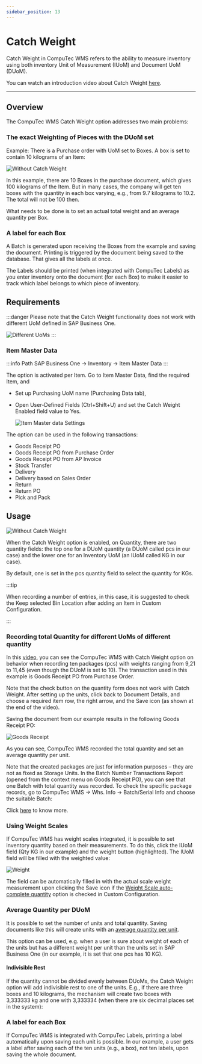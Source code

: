 ```yaml
---
sidebar_position: 13
---
```


# Catch Weight

Catch Weight in CompuTec WMS refers to the ability to measure inventory using both inventory Unit of Measurement (IUoM) and Document UoM (DUoM).

You can watch an introduction video about Catch Weight [here](https://www.youtube.com/watch?v=XGptQ9TQ90U).

---

## Overview

The CompuTec WMS Catch Weight option addresses two main problems:

### The exact Weighting of Pieces with the DUoM set

Example: There is a Purchase order with UoM set to Boxes. A box is set to contain 10 kilograms of an Item:

![Without Catch Weight](./media/catch-weight/catch-weight.png)

In this example, there are 10 Boxes in the purchase document, which gives 100 kilograms of the Item. But in many cases, the company will get ten boxes with the quantity in each box varying, e.g., from 9.7 kilograms to 10.2. The total will not be 100 then.

What needs to be done is to set an actual total weight and an average quantity per Box.

### A label for each Box

A Batch is generated upon receiving the Boxes from the example and saving the document. Printing is triggered by the document being saved to the database. That gives all the labels at once.

The Labels should be printed (when integrated with CompuTec Labels) as you enter inventory onto the document (for each Box) to make it easier to track which label belongs to which piece of inventory.

## Requirements

:::danger
Please note that the Catch Weight functionality does not work with different UoM defined in SAP Business One.

![Different UoMs](./media/catch-weight/different-uoms.png)
:::

### Item Master Data

:::info Path
SAP Business One → Inventory → Item Master Data
:::

The option is activated per Item. Go to Item Master Data, find the required Item, and

- Set up Purchasing UoM name (Purchasing Data tab),

- Open User-Defined Fields (Ctrl+Shift+U) and set the Catch Weight Enabled field value to Yes.

    ![Item Master data Settings](./media/catch-weight/item-master-data-settings.png)

The option can be used in the following transactions:

- Goods Receipt PO
- Goods Receipt PO from Purchase Order
- Goods Receipt PO from AP Invoice
- Stock Transfer
- Delivery
- Delivery based on Sales Order
- Return
- Return PO
- Pick and Pack

## Usage

![Without Catch Weight](./media/catch-weight/grpo-usage.png)

When the Catch Weight option is enabled, on Quantity, there are two quantity fields: the top one for a DUoM quantity (a DUoM called pcs in our case) and the lower one for an Inventory UoM (an IUoM called KG in our case).

By default, one is set in the pcs quantity field to select the quantity for KGs.

:::tip

When recording a number of entries, in this case, it is suggested to check the Keep selected Bin Location after adding an Item in Custom Configuration.

:::

### Recording total Quantity for different UoMs of different quantity

In this [video](https://www.youtube.com/watch?v=HHxk_J8FX1E), you can see the CompuTec WMS with Catch Weight option on behavior when recording ten packages (pcs) with weights ranging from 9,21 to 11,45 (even though the DUoM is set to 10). The transaction used in this example is Goods Receipt PO from Purchase Order.

Note that the check button on the quantity form does not work with Catch Weight. After setting up the units, click back to Document Details, and choose a required item row, the right arrow, and the Save icon (as shown at the end of the video).

Saving the document from our example results in the following Goods Receipt PO:

![Goods Receipt](./media/catch-weight/grpo-result.png)

As you can see, CompuTec WMS recorded the total quantity and set an average quantity per unit.

Note that the created packages are just for information purposes – they are not as fixed as Storage Units. In the Batch Number Transactions Report (opened from the context menu on Goods Receipt PO), you can see that one Batch with total quantity was recorded. To check the specific package records, go to CompuTec WMS → Whs. Info → Batch/Serial Info and choose the suitable Batch:

Click [here](https://www.youtube.com/shorts/lJHc8UuSsT8) to know more.

### Using Weight Scales

If CompuTec WMS has weight scales integrated, it is possible to set inventory quantity based on their measurements. To do this, click the IUoM field (Qty KG in our example) and the weight button (highlighted). The IUoM field will be filled with the weighted value:

![Weight](./media/catch-weight/weight.webp)

The field can be automatically filled in with the actual scale weight measurement upon clicking the Save icon if the [Weight Scale auto-complete quantity](../administrator-guide/custom-configuration/custom-configuration-functions/common.md) option is checked in Custom Configuration.

### Average Quantity per DUoM

It is possible to set the number of units and total quantity. Saving documents like this will create units with an [average quantity per unit](https://www.youtube.com/shorts/w_7l1lH6eTs).

This option can be used, e.g. when a user is sure about weight of each of the units but has a different weight per unit than the units set in SAP Business One (in our example, it is set that one pcs has 10 KG).

#### Indivisible Rest

If the quantity cannot be divided evenly between DUoMs, the Catch Weight option will add indivisible rest to one of the units. E.g., if there are three boxes and 10 kilograms, the mechanism will create two boxes with 3,333333 kg and one with 3,333334 (when there are six decimal places set in the system):

### A label for each Box

If CompuTec WMS is integrated with CompuTec Labels, printing a label automatically upon saving each unit is possible. In our example, a user gets a label after saving each of the ten units (e.g., a box), not ten labels, upon saving the whole document.
